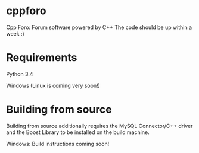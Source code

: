 cppforo
=======

Cpp Foro: Forum software powered by C++
The code should be up within a week :)


Requirements
=====
Python 3.4

Windows (Linux is coming very soon!)


Building from source
=====
Building from source additionally requires the MySQL Connector/C++ driver and the Boost Library to be installed on the build machine.

Windows: Build instructions coming soon!
